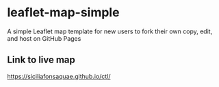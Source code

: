 # leaflet-map-simple
A simple Leaflet map template for new users to fork their own copy, edit, and host on GitHub Pages

## Link to live map
https://siciliafonsaquae.github.io/ctl/
